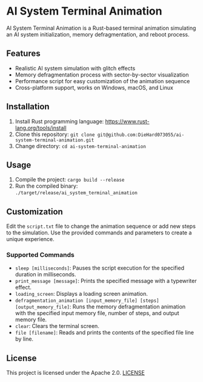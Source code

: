 # AI System Terminal Animation

AI System Terminal Animation is a Rust-based terminal animation simulating an AI system initialization, memory defragmentation, and reboot process.

## Features

- Realistic AI system simulation with glitch effects
- Memory defragmentation process with sector-by-sector visualization
- Performance script for easy customization of the animation sequence
- Cross-platform support, works on Windows, macOS, and Linux

## Installation

1. Install Rust programming language: https://www.rust-lang.org/tools/install
2. Clone this repository: `git clone git@github.com:DieHard073055/ai-system-terminal-animation.git`
3. Change directory: `cd ai-system-terminal-animation`

## Usage

1. Compile the project: `cargo build --release`
2. Run the compiled binary: `./target/release/ai_system_terminal_animation`

## Customization

Edit the `script.txt` file to change the animation sequence or add new steps to the simulation. Use the provided commands and parameters to create a unique experience.

### Supported Commands

- `sleep [milliseconds]`: Pauses the script execution for the specified duration in milliseconds.
- `print_message [message]`: Prints the specified message with a typewriter effect.
- `loading_screen`: Displays a loading screen animation.
- `defragmentation_animation [input_memory_file] [steps] [output_memory_file]`: Runs the memory defragmentation animation with the specified input memory file, number of steps, and output memory file.
- `clear`: Clears the terminal screen.
- `file [filename]`: Reads and prints the contents of the specified file line by line.

## License

This project is licensed under the Apache 2.0. [LICENSE](LICENSE)
